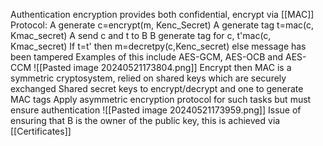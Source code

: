 Authentication encryption provides both confidential, encrypt via [[MAC]]
Protocol:
A generate c=encrypt(m, Kenc_Secret)
A generate tag t=mac(c, Kmac_secret)
A send c and t to B
B generate tag for c, t'mac(c, Kmac_secret)
If t=t' then m=decretpy(c,Kenc_secret) else message has been tampered
Examples of this include AES-GCM, AES-OCB and AES-CCM
![[Pasted image 20240521173804.png]]
Encrypt then MAC is a symmetric cryptosystem, relied on shared keys which are securely exchanged
Shared secret keys to encrypt/decrypt and one to generate MAC tags
Apply asymmetric encryption protocol for such tasks but must ensure authentication
![[Pasted image 20240521173959.png]]
Issue of ensuring that B is the owner of the public key, this is achieved via [[Certificates]]